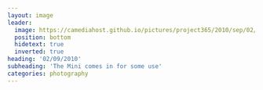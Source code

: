 ```yaml
---
layout: image
leader:
  image: https://camediahost.github.io/pictures/project365/2010/sep/02/020910.jpg
  position: bottom
  hidetext: true
  inverted: true
heading: '02/09/2010'
subheading: 'The Mini comes in for some use'
categories: photography
---
```

